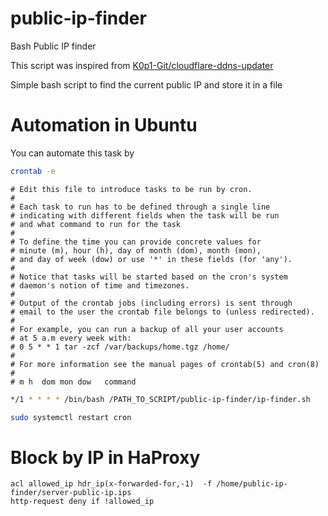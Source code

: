 # public-ip-finder
Bash Public IP finder

This script was inspired from [K0p1-Git/cloudflare-ddns-updater](https://github.com/sina-kamali/cloudflare-ddns-updater.git)

Simple bash script to find the current public IP and store it in a file

# Automation in Ubuntu
You can automate this task by 
```sh
crontab -e
```

```text
# Edit this file to introduce tasks to be run by cron.
#
# Each task to run has to be defined through a single line
# indicating with different fields when the task will be run
# and what command to run for the task
#
# To define the time you can provide concrete values for
# minute (m), hour (h), day of month (dom), month (mon),
# and day of week (dow) or use '*' in these fields (for 'any').
#
# Notice that tasks will be started based on the cron's system
# daemon's notion of time and timezones.
#
# Output of the crontab jobs (including errors) is sent through
# email to the user the crontab file belongs to (unless redirected).
#
# For example, you can run a backup of all your user accounts
# at 5 a.m every week with:
# 0 5 * * 1 tar -zcf /var/backups/home.tgz /home/
#
# For more information see the manual pages of crontab(5) and cron(8)
#
# m h  dom mon dow   command
```

```sh
*/1 * * * * /bin/bash /PATH_TO_SCRIPT/public-ip-finder/ip-finder.sh
```
```sh
sudo systemctl restart cron
```


# Block by IP in HaProxy
```code
acl allowed_ip hdr_ip(x-forwarded-for,-1)  -f /home/public-ip-finder/server-public-ip.ips
http-request deny if !allowed_ip
```



